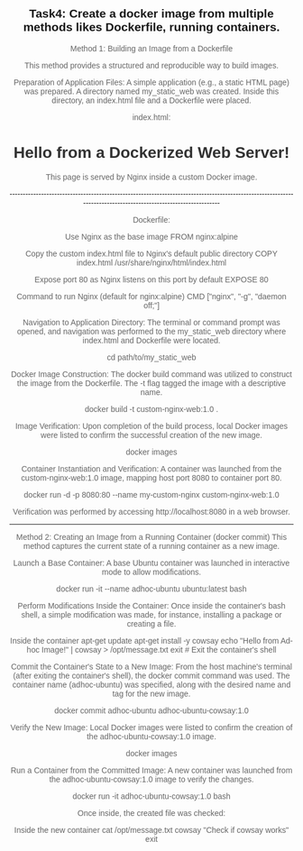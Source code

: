 Task4: Create a docker image from multiple methods likes Dockerfile, running containers.
--------------------------------------------------------------------------------------------------------------------------------------------------------------
Method 1: Building an Image from a Dockerfile

This method provides a structured and reproducible way to build images.

Preparation of Application Files:
A simple application (e.g., a static HTML page) was prepared. A directory named my_static_web was created. Inside this directory, an index.html file and a Dockerfile were placed.

index.html:

<!DOCTYPE html>
<html lang="en">
<head>
    <meta charset="UTF-8">
    <meta name="viewport" content="width=device-width, initial-scale=1.0">
    <title>Docker Web App</title>
    <style>
        body { font-family: Arial, sans-serif; text-align: center; margin-top: 50px; }
        h1 { color: #333; }
        p { color: #666; }
    </style>
</head>
<body>
    <h1>Hello from a Dockerized Web Server!</h1>
    <p>This page is served by Nginx inside a custom Docker image.</p>
</body>
</html>
----------------------------------------------------------------------------------------------------------------------------------------------------------------

Dockerfile:

Use Nginx as the base image
FROM nginx:alpine

Copy the custom index.html file to Nginx's default public directory
COPY index.html /usr/share/nginx/html/index.html

Expose port 80 as Nginx listens on this port by default
EXPOSE 80

Command to run Nginx (default for nginx:alpine)
CMD ["nginx", "-g", "daemon off;"]

Navigation to Application Directory:
The terminal or command prompt was opened, and navigation was performed to the my_static_web directory where index.html and Dockerfile were located.

cd path/to/my_static_web

Docker Image Construction:
The docker build command was utilized to construct the image from the Dockerfile. The -t flag tagged the image with a descriptive name.

docker build -t custom-nginx-web:1.0 .

Image Verification:
Upon completion of the build process, local Docker images were listed to confirm the successful creation of the new image.

docker images

Container Instantiation and Verification:
A container was launched from the custom-nginx-web:1.0 image, mapping host port 8080 to container port 80.

docker run -d -p 8080:80 --name my-custom-nginx custom-nginx-web:1.0

Verification was performed by accessing http://localhost:8080 in a web browser.

-------------------------------------------------------------------------------------------------------------------------------------------------------------
Method 2: Creating an Image from a Running Container (docker commit)
This method captures the current state of a running container as a new image.

Launch a Base Container:
A base Ubuntu container was launched in interactive mode to allow modifications.

docker run -it --name adhoc-ubuntu ubuntu:latest bash

Perform Modifications Inside the Container:
Once inside the container's bash shell, a simple modification was made, for instance, installing a package or creating a file.

Inside the container
apt-get update
apt-get install -y cowsay
echo "Hello from Ad-hoc Image!" | cowsay > /opt/message.txt
exit # Exit the container's shell

Commit the Container's State to a New Image:
From the host machine's terminal (after exiting the container's shell), the docker commit command was used. The container name (adhoc-ubuntu) was specified, along with the desired name and tag for the new 
image.

docker commit adhoc-ubuntu adhoc-ubuntu-cowsay:1.0

Verify the New Image:
Local Docker images were listed to confirm the creation of the adhoc-ubuntu-cowsay:1.0 image.

docker images

Run a Container from the Committed Image:
A new container was launched from the adhoc-ubuntu-cowsay:1.0 image to verify the changes.

docker run -it adhoc-ubuntu-cowsay:1.0 bash

Once inside, the created file was checked:

 Inside the new container
cat /opt/message.txt
cowsay "Check if cowsay works"
exit
